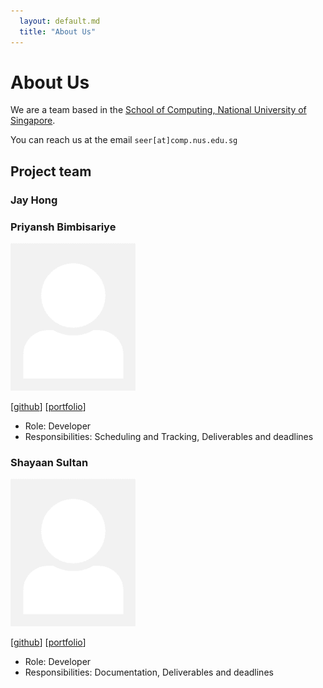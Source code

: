 ```yaml
---
  layout: default.md
  title: "About Us"
---
```


# About Us

We are a team based in the [School of Computing, National University of Singapore](http://www.comp.nus.edu.sg).

You can reach us at the email `seer[at]comp.nus.edu.sg`

## Project team

### Jay Hong

### Priyansh Bimbisariye

<img src="images/priyanshbimbisariye.png" width="200px">

[[github](https://github.com/PyromancerBoom)] [[portfolio](team/priyanshbimbisariye.md)]

- Role: Developer
- Responsibilities: Scheduling and Tracking, Deliverables and deadlines

### Shayaan Sultan

<img src="images/shayaansultan.png" width="200px">

[[github](http://github.com/shayaansultan)] [[portfolio](team/shayaansultan.md)]

- Role: Developer
- Responsibilities: Documentation, Deliverables and deadlines
